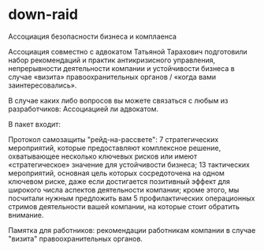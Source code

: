 # down-raid
Ассоциация безопасности бизнеса и комплаенса 

Ассоциация совместно с адвокатом Татьяной Тарахович подготовили набор рекомендаций и практик антикризисного управления, непрерывности деятельности компании и устойчивости бизнеса в случае «визита» правоохранительных органов / «когда вами заинтересовались».

В случае каких либо вопросов вы можете связаться с любым из разработчиков: Ассоциацией ли адвокатом. 

В пакет входит:

Протокол самозащиты "рейд-на-рассвете": 7 стратегических мероприятий, которые предоставляют комплексное решение, охватывающее несколько ключевых рисков или имеют «стратегическое» значение для устойчивости бизнеса; 13 тактических мероприятий, основная цель которых сосредоточена на одном ключевом риске, даже если достигается позитивный эффект для широкого числа аспектов деятельности компании; кроме этого, мы посчитали нужным предложить вам 5 профилактических операционных стримов деятельности вашей компании, на которые стоит обратить внимание. 

Памятка для работников: рекомендации работникам компании в случае "визита" правоохранительных органов.
